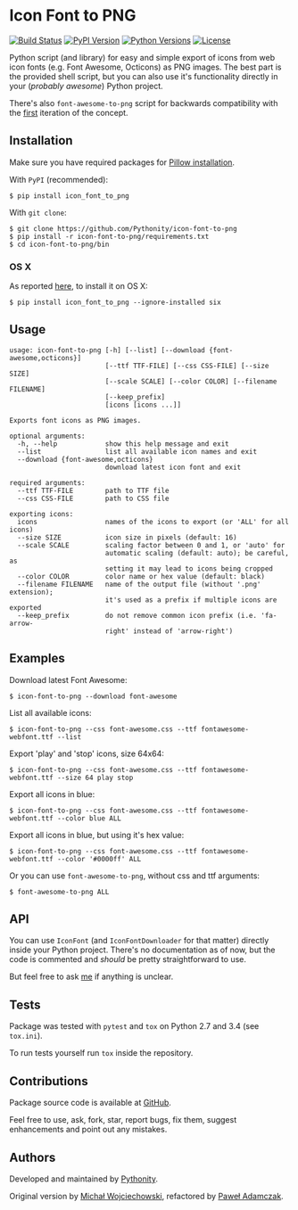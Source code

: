 # Icon Font to PNG
[![Build Status](https://img.shields.io/travis/Pythonity/icon-font-to-png.svg)][if2p travis]
[![PyPI Version](https://img.shields.io/pypi/v/icon_font_to_png.svg)][if2p pypi]
[![Python Versions](https://img.shields.io/pypi/pyversions/icon_font_to_png.svg)][if2p pypi]
[![License](https://img.shields.io/github/license/Pythonity/icon-font-to-png.svg)][license]

Python script (and library) for easy and simple export of icons from web
icon fonts (e.g. Font Awesome, Octicons) as PNG images. The best part is
the provided shell script, but you can also use it's functionality
directly in your (*probably awesome*) Python project.

There's also `font-awesome-to-png` script for backwards compatibility
with the [first][odyniec fa2p] iteration of the concept.

## Installation
Make sure you have required packages for [Pillow installation][pillow].

With `PyPI` (recommended):
```
$ pip install icon_font_to_png
```

With `git clone`:
```
$ git clone https://github.com/Pythonity/icon-font-to-png
$ pip install -r icon-font-to-png/requirements.txt
$ cd icon-font-to-png/bin
```

### OS X
As reported [here][if2p osx], to install it on OS X:
```
$ pip install icon_font_to_png --ignore-installed six
```

## Usage
```
usage: icon-font-to-png [-h] [--list] [--download {font-awesome,octicons}]
                        [--ttf TTF-FILE] [--css CSS-FILE] [--size SIZE]
                        [--scale SCALE] [--color COLOR] [--filename FILENAME]
                        [--keep_prefix]
                        [icons [icons ...]]

Exports font icons as PNG images.

optional arguments:
  -h, --help            show this help message and exit
  --list                list all available icon names and exit
  --download {font-awesome,octicons}
                        download latest icon font and exit

required arguments:
  --ttf TTF-FILE        path to TTF file
  --css CSS-FILE        path to CSS file

exporting icons:
  icons                 names of the icons to export (or 'ALL' for all icons)
  --size SIZE           icon size in pixels (default: 16)
  --scale SCALE         scaling factor between 0 and 1, or 'auto' for
                        automatic scaling (default: auto); be careful, as
                        setting it may lead to icons being cropped
  --color COLOR         color name or hex value (default: black)
  --filename FILENAME   name of the output file (without '.png' extension);
                        it's used as a prefix if multiple icons are exported
  --keep_prefix         do not remove common icon prefix (i.e. 'fa-arrow-
                        right' instead of 'arrow-right')

```

## Examples
Download latest Font Awesome:
```
$ icon-font-to-png --download font-awesome
```

List all available icons:
```
$ icon-font-to-png --css font-awesome.css --ttf fontawesome-webfont.ttf --list
```

Export 'play' and 'stop' icons, size 64x64:
```
$ icon-font-to-png --css font-awesome.css --ttf fontawesome-webfont.ttf --size 64 play stop
```

Export all icons in blue:
```
$ icon-font-to-png --css font-awesome.css --ttf fontawesome-webfont.ttf --color blue ALL
```

Export all icons in blue, but using it's hex value:
```
$ icon-font-to-png --css font-awesome.css --ttf fontawesome-webfont.ttf --color '#0000ff' ALL
```

Or you can use `font-awesome-to-png`, without css and ttf arguments:
```
$ font-awesome-to-png ALL
```

## API
You can use `IconFont` (and `IconFontDownloader` for that matter)
directly inside your Python project. There's no documentation as of now,
but the code is commented and *should* be pretty straightforward to use.

But feel free to ask [me](mailto:pawel.adamczak@sidnet.info) if anything
is unclear.

## Tests
Package was tested with `pytest` and `tox` on Python 2.7 and 3.4
(see `tox.ini`).

To run tests yourself run `tox` inside the repository.

## Contributions
Package source code is available at [GitHub][if2p github].

Feel free to use, ask, fork, star, report bugs, fix them, suggest 
enhancements and point out any mistakes.

## Authors
Developed and maintained by [Pythonity][pythonity].

Original version by [Michał Wojciechowski][odyniec], refactored by 
[Paweł Adamczak][pawelad].


[if2p travis]: https://travis-ci.org/Pythonity/icon-font-to-png
[if2p pypi]: https://pypi.python.org/pypi/icon_font_to_png
[license]: https://github.com/Pythonity/icon-font-to-png/blob/master/LICENSE
[odyniec fa2p]: https://github.com/odyniec/font-awesome-to-png
[pillow]: https://pillow.readthedocs.org/en/latest/installation.html
[if2p osx]: https://github.com/Pythonity/icon-font-to-png/issues/2#issuecomment-197068427
[if2p github]: https://github.com/Pythonity/icon-font-to-png
[pythonity]: http://pythonity.com/
[odyniec]: https://github.com/odyniec
[pawelad]: https://github.com/pawelad